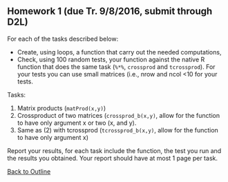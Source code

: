 
## Homework 1 (due Tr. 9/8/2016, submit through D2L)

For each of the tasks described below:
   - Create, using loops, a function that carry out the needed computations,
   - Check, using 100 random tests, your function against the native R function that does the same task (`%*%`, `crossprod` and `tcrossprod`). For your tests you can use small matrices (i.e., nrow and ncol <10 for your tests. 
 
Tasks:
   1. Matrix products (`matProd(x,y)`)
   2. Crossproduct of two matrices (`crossprod_b(x,y)`, allow for the function to have only argument x or two (x, and y).
   3. Same as (2) with tcrossprod (`tcrossprod_b(x,y)`, allow for the function to have only argument x)
	
Report your results, for each task include the function, the test you run and the results you obtained. Your report should have at most 1 page per task.


[Back to Outline](https://github.com/gdlc/EPI853B/#Outline)

